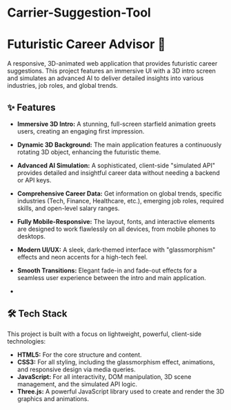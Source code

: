 # Carrier-Suggestion-Tool
# Futuristic Career Advisor 🚀

A responsive, 3D-animated web application that provides futuristic career suggestions.
This project features an immersive UI with a 3D intro screen and simulates an advanced AI to deliver detailed insights into various industries, job roles, and global trends.

## ✨ Features

- **Immersive 3D Intro:** A stunning, full-screen starfield animation greets users, creating an engaging first impression.
- **Dynamic 3D Background:** The main application features a continuously rotating 3D object, enhancing the futuristic theme.
- **Advanced AI Simulation:** A sophisticated, client-side "simulated API" provides detailed and insightful career data without needing a backend or API keys.
- **Comprehensive Career Data:** Get information on global trends, specific industries (Tech, Finance, Healthcare, etc.), emerging job roles, required skills, and open-level salary ranges.
- **Fully Mobile-Responsive:** The layout, fonts, and interactive elements are designed to work flawlessly on all devices, from mobile phones to desktops.
- **Modern UI/UX:** A sleek, dark-themed interface with "glassmorphism" effects and neon accents for a high-tech feel.
- **Smooth Transitions:** Elegant fade-in and fade-out effects for a seamless user experience between the intro and main application.

- 
## 🛠️ Tech Stack

This project is built with a focus on lightweight, powerful, client-side technologies:

- **HTML5:** For the core structure and content.
- **CSS3:** For all styling, including the glassmorphism effect, animations, and responsive design via media queries.
- **JavaScript:** For all interactivity, DOM manipulation, 3D scene management, and the simulated API logic.
- **Three.js:** A powerful JavaScript library used to create and render the 3D graphics and animations.
